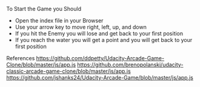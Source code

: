 To Start the Game you Should

- Open the index file in your Browser
- Use your arrow key to move right, left, up, and down
- If you hit the Enemy you will lose and get back to your first position
- If you reach the water you will get a point and you will get back to your first position




References
https://github.com/ddpetty/Udacity-Arcade-Game-Clone/blob/master/js/app.js
https://github.com/brenopolanski/udacity-classic-arcade-game-clone/blob/master/js/app.js
https://github.com/jshanks24/Udacity-Arcade-Game/blob/master/js/app.js